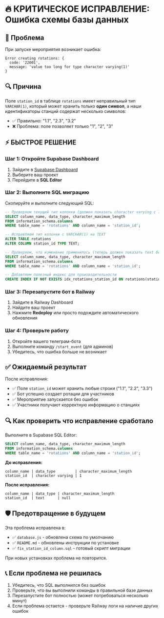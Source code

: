 # 🔥 КРИТИЧЕСКОЕ ИСПРАВЛЕНИЕ: Ошибка схемы базы данных

## 🚨 Проблема

При запуске мероприятия возникает ошибка:
```
Error creating rotations: {
  code: '22001',
  message: 'value too long for type character varying(1)'
}
```

## 🔍 Причина

Поле `station_id` в таблице `rotations` имеет неправильный тип `VARCHAR(1)`, который может хранить только **один символ**, а наши идентификаторы станций содержат несколько символов:
- ✅ Правильно: "1.1", "2.3", "3.2"
- ❌ Проблема: поле позволяет только "1", "2", "3"

## ⚡ БЫСТРОЕ РЕШЕНИЕ

### Шаг 1: Откройте Supabase Dashboard
1. Зайдите в [Supabase Dashboard](https://supabase.com/dashboard)
2. Выберите ваш проект
3. Перейдите в **SQL Editor**

### Шаг 2: Выполните SQL миграцию
Скопируйте и выполните следующий SQL:

```sql
-- Проверяем текущий тип колонки (должен показать character varying с length = 1)
SELECT column_name, data_type, character_maximum_length 
FROM information_schema.columns 
WHERE table_name = 'rotations' AND column_name = 'station_id';

-- Исправляем тип колонки с VARCHAR(1) на TEXT
ALTER TABLE rotations 
ALTER COLUMN station_id TYPE TEXT;

-- Проверяем, что изменение применилось (теперь должен показать text без ограничений)
SELECT column_name, data_type, character_maximum_length 
FROM information_schema.columns 
WHERE table_name = 'rotations' AND column_name = 'station_id';

-- Добавляем полезный индекс для производительности  
CREATE INDEX IF NOT EXISTS idx_rotations_station_id ON rotations(station_id);
```

### Шаг 3: Перезапустите бот в Railway
1. Зайдите в Railway Dashboard
2. Найдите ваш проект
3. Нажмите **Redeploy** или просто подождите автоматического обновления

### Шаг 4: Проверьте работу
1. Откройте вашего телеграм-бота
2. Выполните команду `/start_event` (для админов)
3. Убедитесь, что ошибка больше не возникает

## ✅ Ожидаемый результат

После исправления:
- ✅ Поле `station_id` может хранить любые строки ("1.1", "2.2", "3.3")
- ✅ Бот успешно создает ротации для участников
- ✅ Мероприятие запускается без ошибок
- ✅ Участники получают корректную информацию о станциях

## 🔍 Как проверить что исправление сработало

Выполните в Supabase SQL Editor:
```sql
SELECT column_name, data_type, character_maximum_length 
FROM information_schema.columns 
WHERE table_name = 'rotations' AND column_name = 'station_id';
```

**До исправления:**
```
column_name | data_type         | character_maximum_length
station_id  | character varying | 1
```

**После исправления:**
```
column_name | data_type | character_maximum_length
station_id  | text      | null
```

## 🛡️ Предотвращение в будущем

Эта проблема исправлена в:
- ✅ `database.js` - обновлена схема по умолчанию
- ✅ `README.md` - обновлены инструкции по установке
- ✅ `fix_station_id_column.sql` - готовый скрипт миграции

При новых установках проблема не повторится.

## 📞 Если проблема не решилась

1. Убедитесь, что SQL выполнился без ошибок
2. Проверьте, что вы выполнили команды в правильной базе данных
3. Перезапустите бот полностью (может потребоваться несколько минут)
4. Если проблема остается - проверьте Railway логи на наличие других ошибок 